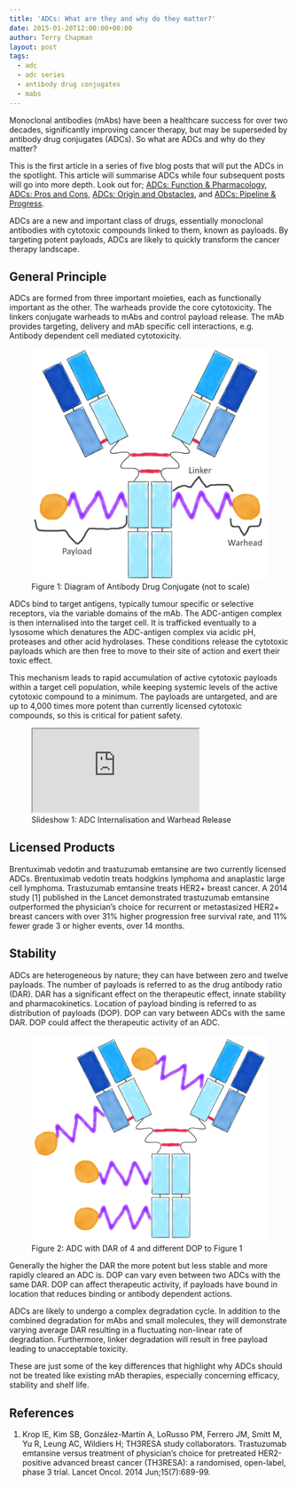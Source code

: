 ```yaml
---
title: 'ADCs: What are they and why do they matter?'
date: 2015-01-20T12:00:00+00:00
author: Terry Chapman
layout: post
tags:
  - adc
  - adc series
  - antibody drug conjugates
  - mabs
---
```


Monoclonal antibodies (mAbs) have been a healthcare success for over two decades, significantly improving cancer therapy, but may be superseded by antibody drug conjugates (ADCs). So what are ADCs and why do they matter?

This is the first article in a series of five blog posts that will put the ADCs in the spotlight. This article will summarise ADCs while four subsequent posts will go into more depth. Look out for; [ADCs: Function & Pharmacology](/2015/01/22/adcs-function-pharmacology/), [ADCs: Pros and Cons](/2015/01/27/adcs-pros-and-cons/), [ADCs: Origin and Obstacles](/2015/01/28/adcs-origins-and-obstacles/), and [ADCs: Pipeline & Progress](/2015/02/03/adcs-pipeline-and-progress/).

ADCs are a new and important class of drugs, essentially monoclonal antibodies with cytotoxic compounds linked to them, known as payloads. By targeting potent payloads, ADCs are likely to quickly transform the cancer therapy landscape.

## General Principle

ADCs are formed from three important moieties, each as functionally important as the other. The warheads provide the core cytotoxicity. The linkers conjugate warheads to mAbs and control payload release. The mAb provides targeting, delivery and mAb specific cell interactions, e.g. Antibody dependent cell mediated cytotoxicity.

<figure>
    <img src="/images/ADC-Diagram-Annotated-Web.jpg">
    <figcaption>Figure 1: Diagram of Antibody Drug Conjugate (not to scale)</figcaption>
</figure>

ADCs bind to target antigens, typically tumour specific or selective receptors, via the variable domains of the mAb. The ADC-antigen complex is then internalised into the target cell. It is trafficked eventually to a lysosome which denatures the ADC-antigen complex via acidic pH, proteases and other acid hydrolases. These conditions release the cytotoxic payloads which are then free to move to their site of action and exert their toxic effect.

This mechanism leads to rapid accumulation of active cytotoxic payloads within a target cell population, while keeping systemic levels of the active cytotoxic compound to a minimum. The payloads are untargeted, and are up to 4,000 times more potent than currently licensed cytotoxic compounds, so this is critical for patient safety.

<figure>
<iframe src="https://www.slideshare.net/slideshow/embed_code/43581288"></iframe>
<figcaption>Slideshow 1: ADC Internalisation and Warhead Release</figcaption>
</figure>

## Licensed Products

Brentuximab vedotin and trastuzumab emtansine are two currently licensed ADCs. Brentuximab vedotin treats hodgkins lymphoma and anaplastic large cell lymphoma. Trastuzumab emtansine treats HER2+ breast cancer. A 2014 study [1] published in the Lancet demonstrated trastuzumab emtansine outperformed the physician’s choice for recurrent or metastasized HER2+ breast cancers with over 31% higher progression free survival rate, and 11% fewer grade 3 or higher events, over 14 months.

## Stability

ADCs are heterogeneous by nature; they can have between zero and twelve payloads. The number of payloads is referred to as the drug antibody ratio (DAR). DAR has a significant effect on the therapeutic effect, innate stability and pharmacokinetics. Location of payload binding is referred to as distribution of payloads (DOP). DOP can vary between ADCs with the same DAR. DOP could affect the therapeutic activity of an ADC.

<figure>
    <img src="/images/DAR-4.3-Web.png">
    <figcaption>Figure 2: ADC with DAR of 4 and different DOP to Figure 1</figcaption>
</figure>

Generally the higher the DAR the more potent but less stable and more rapidly cleared an ADC is. DOP can vary even between two ADCs with the same DAR. DOP can affect therapeutic activity, if payloads have bound in location that reduces binding or antibody dependent actions.

ADCs are likely to undergo a complex degradation cycle. In addition to the combined degradation for mAbs and small molecules, they will demonstrate varying average DAR resulting in a fluctuating non-linear rate of degradation. Furthermore, linker degradation will result in free payload leading to unacceptable toxicity.

These are just some of the key differences that highlight why ADCs should not be treated like existing mAb therapies, especially concerning efficacy, stability and shelf life.

## References

1. Krop IE, Kim SB, González-Martín A, LoRusso PM, Ferrero JM, Smitt M, Yu R, Leung AC, Wildiers H; TH3RESA study collaborators. Trastuzumab emtansine versus treatment of physician’s choice for pretreated HER2-positive advanced breast cancer (TH3RESA): a randomised, open-label, phase 3 trial. Lancet Oncol. 2014 Jun;15(7):689-99.